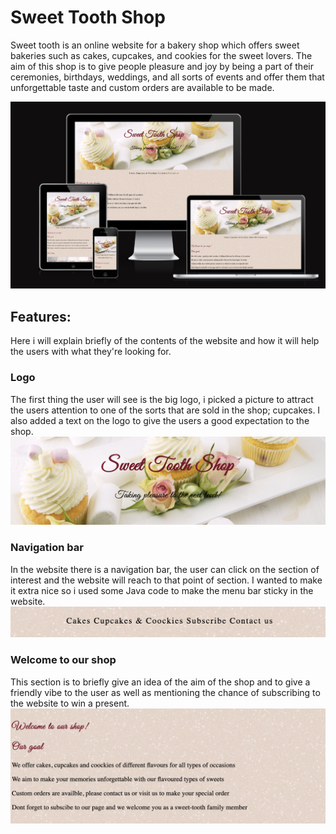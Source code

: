 # Sweet Tooth Shop

Sweet tooth is an online website for a bakery shop which offers sweet bakeries such as cakes, cupcakes, and cookies for the sweet lovers. The aim of this shop is to give people pleasure and joy by being a part of their ceremonies, birthdays, weddings, and all sorts of events and offer them that unforgettable taste and custom orders are available to be made. 

![image](https://raw.githubusercontent.com/Hebaabbas/sweet-tooth/main/ui.png)

## Features:
Here i will explain briefly of the contents of the website and how it will help the users with what they're looking for.

### Logo
The first thing the user will see is the big logo, i picked a picture to attract the users attention to one of the sorts that are sold in the shop; cupcakes. I also added a text on the logo to give the users a good expectation to the shop.
![image](https://raw.githubusercontent.com/Hebaabbas/sweet-tooth/main/logo.png)

### Navigation bar
In the website there is a navigation bar, the user can click on the section of interest and the website will reach to that point of section. I wanted to make it extra nice so i used some Java code to make the menu bar sticky in the website.
![image](https://raw.githubusercontent.com/Hebaabbas/sweet-tooth/main/menu.png)

### Welcome to our shop
This section is to briefly give an idea of the aim of the shop and to give a friendly vibe to the user as well as mentioning the chance of subscribing to the website to win a present.
![image](https://raw.githubusercontent.com/Hebaabbas/sweet-tooth/main/goal.png)
